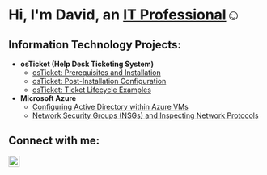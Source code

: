 <h1>Hi, I'm David, an <a href="https://linkedin.com/in/david-cortez-aa1403140/">IT Professional</a>☺</h1>

<h2>Information Technology Projects:</h2>

- <b>osTicket (Help Desk Ticketing System)</b>
  - [osTicket: Prerequisites and Installation](https://github.com/joshmadakorcc/osticket-prereqs)
  - [osTicket: Post-Installation Configuration](https://github.com/DavidC1189/post-install-config)
  - [osTicket: Ticket Lifecycle Examples](https://github.com/DavidC1189/ticket-lifecycle)
- <b>Microsoft Azure</b>
  - [Configuring Active Directory within Azure VMs](https://github.com/DavidC1189/configure-ad)
  - [Network Security Groups (NSGs) and Inspecting Network Protocols](https://github.com/DavidC1189/azure-network-protocols)

<h2>Connect with me:</h2>

[<img align="left" alt="Josh | LinkedIn" width="22px" src="https://cdn.jsdelivr.net/npm/simple-icons@v3/icons/linkedin.svg" />][linkedin]



[linkedin]: https://linkedin.com/in/david-cortez-aa1403140/
